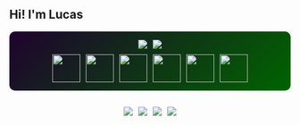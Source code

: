 ## Hi! I'm Lucas
<div style="display: flex; flex-direction: column; align-items: center; gap: 10px; padding: 15px; border-radius: 10px; background: linear-gradient(135deg, #1f022e, #006400);">
  <div style="display: flex; gap: 10px;">
    <a href="http://github.com/LucasEmanuel-code">
      <picture>
        <source
          srcset="https://github-readme-stats.vercel.app/api?username=LucasEmanuel-code&show_icons=true&bg_color=1f022e&title_color=ffe77a&text_color=ffe77a&icon_color=ffe77a"
          media="(prefers-color-scheme: dark)"
        />
        <source
          srcset="https://github-readme-stats.vercel.app/api?username=LucasEmanuel-code&show_icons=true&bg_color=006400&title_color=FFFFFF&text_color=FFFFFF&icon_color=FFFFFF"
          media="(prefers-color-scheme: light), (prefers-color-scheme: no-preference)"
        />
        <img src="https://github-readme-stats.vercel.app/api?username=LucasEmanuel-code&show_icons=true&bg_color=006400&title_color=FFFFFF&text_color=FFFFFF&icon_color=FFFFFF" />
      </picture>
    </a>
    <a href="http://github.com/LucasEmanuel-code">
      <img src="https://github-readme-stats.vercel.app/api/top-langs/?username=LucasEmanuel-code&layout=compact&bg_color=1f022e&title_color=ffe77a&text_color=ffe77a&icon_color=ffe77a" />
    </a>
  </div>

  <div style="display: flex; gap: 10px; flex-wrap: wrap; justify-content: center;">
    <img src="https://cdn.jsdelivr.net/gh/devicons/devicon@latest/icons/python/python-original.svg" width="50px" height="50px" />
    <img src="https://cdn.jsdelivr.net/gh/devicons/devicon@latest/icons/java/java-original-wordmark.svg" width="50px" height="50px" />
    <img src="https://cdn.jsdelivr.net/gh/devicons/devicon@latest/icons/csharp/csharp-original.svg" width="50px" height="50px" />
    <img src="https://cdn.jsdelivr.net/gh/devicons/devicon@latest/icons/javascript/javascript-original.svg" width="50px" height="50px"/>
    <img src="https://cdn.jsdelivr.net/gh/devicons/devicon@latest/icons/html5/html5-original.svg" width="50px" height="50px" />
    <img src="https://cdn.jsdelivr.net/gh/devicons/devicon@latest/icons/css3/css3-original.svg" width="50px" height="50px" />
  </div>
</div>

##

<div style="display: flex; justify-content: center; gap: 10px; margin-top: 10px;">
  <a href="https://www.linkedin.com/in/lucasemanuelgoncalves" target="_blank">
    <img src="https://img.shields.io/badge/LinkedIn-0077B5?style=for-the-badge&logo=linkedin&logoColor=white"/>
  </a>
  <a href="mailto:lucasego050@gmail.com">
    <img src="https://img.shields.io/badge/Gmail-D14836?style=for-the-badge&logo=gmail&logoColor=white"/>
  </a>
  <a href="https://discordapp.com/users/#4425" target="_blank">
    <img src="https://img.shields.io/badge/Discord-7289DA?style=for-the-badge&logo=discord&logoColor=white"/>
  </a>
  <a href="https://www.instagram.com/s2lucasemanuels2" target="_blank">
    <img src="https://img.shields.io/badge/Instagram-E4405F?style=for-the-badge&logo=instagram&logoColor=white"/>
  </a>
</div>
